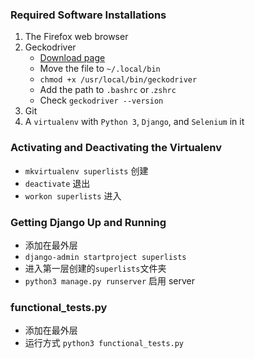 ### Required Software Installations

1. The Firefox web browser
2. Geckodriver
   - [Download page](https://github.com/mozilla/geckodriver/releases)
   - Move the file to `~/.local/bin`
   - `chmod +x /usr/local/bin/geckodriver`
   - Add the path to `.bashrc` or .`zshrc`
   - Check `geckodriver --version`
3. Git
4. A `virtualenv` with `Python 3`, `Django`, and `Selenium` in it

### Activating and Deactivating the Virtualenv

- `mkvirtualenv superlists` 创建
- `deactivate` 退出
- `workon superlists` 进入

### Getting Django Up and Running

- 添加在最外层
- `django-admin startproject superlists`
- 进入第一层创建的`superlists`文件夹
- `python3 manage.py runserver` 启用 server

### functional_tests.py

- 添加在最外层
- 运行方式 `python3 functional_tests.py`
